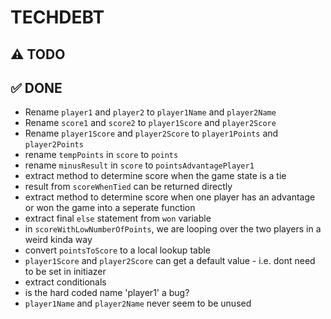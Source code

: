 #  TECHDEBT

## ⚠️ TODO
 
## ✅ DONE
- Rename `player1` and `player2` to `player1Name` and `player2Name`
- Rename `score1` and `score2` to `player1Score` and `player2Score`
- Rename `player1Score` and `player2Score` to `player1Points` and `player2Points` 
- rename `tempPoints` in `score` to `points`
- rename `minusResult` in `score` to `pointsAdvantagePlayer1`
- extract method to determine score when the game state is a tie
- result from `scoreWhenTied` can be returned directly
- extract method to determine score when one player has an advantage or won the game into a seperate function
- extract final `else` statement from `won` variable
- in `scoreWithLowNumberOfPoints`, we are looping over the two players in a weird kinda way
- convert `pointsToScore` to a local lookup table
- `player1Score` and `player2Score` can get a default value - i.e. dont need to be set in initiazer
- extract conditionals
- is the hard coded name 'player1' a bug? 
- `player1Name` and `player2Name` never seem to be unused
